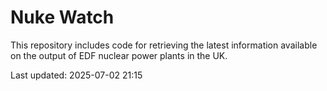 # Nuke Watch

This repository includes code for retrieving the latest information available on the output of EDF nuclear power plants in the UK.

Last updated: 2025-07-02 21:15